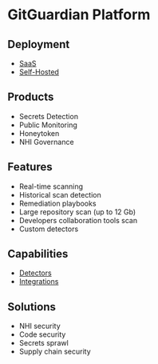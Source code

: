 # GitGuardian Platform

## Deployment

- [SaaS](https://dashboard.gitguardian.com/)
- [Self-Hosted](https://docs.gitguardian.com/self-hosting/home)

## Products

- Secrets Detection
- Public Monitoring
- Honeytoken
- NHI Governance

## Features

- Real-time scanning
- Historical scan detection
- Remediation playbooks
- Large repository scan (up to 12 Gb)
- Developers collaboration tools scan
- Custom detectors

## Capabilities

- [Detectors](https://www.gitguardian.com/detectors)
- [Integrations](https://www.gitguardian.com/integrations)

## Solutions

- NHI security
- Code security
- Secrets sprawl
- Supply chain security
